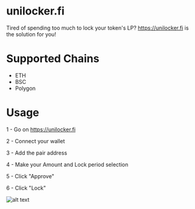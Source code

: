 
# unilocker.fi 

Tired of spending too much to lock your token's LP? https://unilocker.fi is the solution for you!

# Supported Chains

- ETH
- BSC
- Polygon

# Usage

1 - Go on https://unilocker.fi 

2 - Connect your wallet

3 - Add the pair address

4 - Make your Amount and Lock period selection 

5 - Click "Approve"

6 - Click "Lock"



![alt text](https://i.imgur.com/Hunc9Rs.png)
